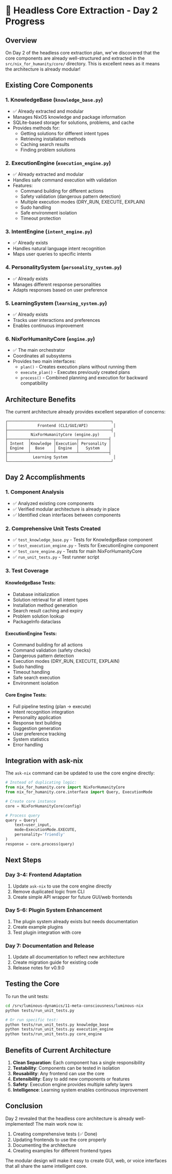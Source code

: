# 🧠 Headless Core Extraction - Day 2 Progress

## Overview

On Day 2 of the headless core extraction plan, we've discovered that the core components are already well-structured and extracted in the `src/nix_for_humanity/core/` directory. This is excellent news as it means the architecture is already modular!

## Existing Core Components

### 1. **KnowledgeBase** (`knowledge_base.py`)
- ✅ Already extracted and modular
- Manages NixOS knowledge and package information
- SQLite-based storage for solutions, problems, and cache
- Provides methods for:
  - Getting solutions for different intent types
  - Retrieving installation methods
  - Caching search results
  - Finding problem solutions

### 2. **ExecutionEngine** (`execution_engine.py`)
- ✅ Already extracted and modular
- Handles safe command execution with validation
- Features:
  - Command building for different actions
  - Safety validation (dangerous pattern detection)
  - Multiple execution modes (DRY_RUN, EXECUTE, EXPLAIN)
  - Sudo handling
  - Safe environment isolation
  - Timeout protection

### 3. **IntentEngine** (`intent_engine.py`)
- ✅ Already exists
- Handles natural language intent recognition
- Maps user queries to specific intents

### 4. **PersonalitySystem** (`personality_system.py`)
- ✅ Already exists
- Manages different response personalities
- Adapts responses based on user preference

### 5. **LearningSystem** (`learning_system.py`)
- ✅ Already exists
- Tracks user interactions and preferences
- Enables continuous improvement

### 6. **NixForHumanityCore** (`engine.py`)
- ✅ The main orchestrator
- Coordinates all subsystems
- Provides two main interfaces:
  - `plan()` - Creates execution plans without running them
  - `execute_plan()` - Executes previously created plans
  - `process()` - Combined planning and execution for backward compatibility

## Architecture Benefits

The current architecture already provides excellent separation of concerns:

```
┌─────────────────────────────────────────────┐
│             Frontend (CLI/GUI/API)           │
├─────────────────────────────────────────────┤
│          NixForHumanityCore (engine.py)      │
├─────────┬──────────┬─────────┬─────────────┤
│ Intent  │Knowledge │Execution│ Personality │
│ Engine  │  Base    │ Engine  │   System    │
├─────────┴──────────┴─────────┴─────────────┤
│           Learning System                    │
└─────────────────────────────────────────────┘
```

## Day 2 Accomplishments

### 1. Component Analysis
- ✅ Analyzed existing core components
- ✅ Verified modular architecture is already in place
- ✅ Identified clean interfaces between components

### 2. Comprehensive Unit Tests Created
- ✅ `test_knowledge_base.py` - Tests for KnowledgeBase component
- ✅ `test_execution_engine.py` - Tests for ExecutionEngine component  
- ✅ `test_core_engine.py` - Tests for main NixForHumanityCore
- ✅ `run_unit_tests.py` - Test runner script

### 3. Test Coverage

#### KnowledgeBase Tests:
- Database initialization
- Solution retrieval for all intent types
- Installation method generation
- Search result caching and expiry
- Problem solution lookup
- PackageInfo dataclass

#### ExecutionEngine Tests:
- Command building for all actions
- Command validation (safety checks)
- Dangerous pattern detection
- Execution modes (DRY_RUN, EXECUTE, EXPLAIN)
- Sudo handling
- Timeout handling
- Safe search execution
- Environment isolation

#### Core Engine Tests:
- Full pipeline testing (plan → execute)
- Intent recognition integration
- Personality application
- Response text building
- Suggestion generation
- User preference tracking
- System statistics
- Error handling

## Integration with ask-nix

The `ask-nix` command can be updated to use the core engine directly:

```python
# Instead of duplicating logic:
from nix_for_humanity.core import NixForHumanityCore
from nix_for_humanity.core.interface import Query, ExecutionMode

# Create core instance
core = NixForHumanityCore(config)

# Process query
query = Query(
    text=user_input,
    mode=ExecutionMode.EXECUTE,
    personality='friendly'
)
response = core.process(query)
```

## Next Steps

### Day 3-4: Frontend Adaptation
1. Update `ask-nix` to use the core engine directly
2. Remove duplicated logic from CLI
3. Create simple API wrapper for future GUI/web frontends

### Day 5-6: Plugin System Enhancement
1. The plugin system already exists but needs documentation
2. Create example plugins
3. Test plugin integration with core

### Day 7: Documentation and Release
1. Update all documentation to reflect new architecture
2. Create migration guide for existing code
3. Release notes for v0.9.0

## Testing the Core

To run the unit tests:

```bash
cd /srv/luminous-dynamics/11-meta-consciousness/luminous-nix
python tests/run_unit_tests.py

# Or run specific test:
python tests/run_unit_tests.py knowledge_base
python tests/run_unit_tests.py execution_engine
python tests/run_unit_tests.py core_engine
```

## Benefits of Current Architecture

1. **Clean Separation**: Each component has a single responsibility
2. **Testability**: Components can be tested in isolation
3. **Reusability**: Any frontend can use the core
4. **Extensibility**: Easy to add new components or features
5. **Safety**: Execution engine provides multiple safety layers
6. **Intelligence**: Learning system enables continuous improvement

## Conclusion

Day 2 revealed that the headless core architecture is already well-implemented! The main work now is:
1. Creating comprehensive tests (✅ Done)
2. Updating frontends to use the core properly
3. Documenting the architecture
4. Creating examples for different frontend types

The modular design will make it easy to create GUI, web, or voice interfaces that all share the same intelligent core.